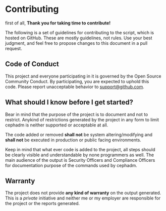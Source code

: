 # Contributing 

first of all, **Thank you for taking time to contribute!**

The following is a set of guidelines for contributing to the script, which is hosted on GitHub. 
These are mostly guidelines, not rules. Use your best judgment, and feel free to propose changes to this document in a pull request.

## Code of Conduct
This project and everyone participating in it is governed by the Open Source Community Conduct. By participating, you are expected to uphold this code. 
Please report unacceptable behavior to support@github.com.

## What should I know before I get started?

Bear in mind that the purpose of the project is to document and not to restrict. Anykind of restrictions generated by the project in any form to limit cephadm
is neither supported or acceptable at all.

The code added or removed **shall not** be system altering/modifying and **shall not** be executed in production or public facing environments. 

Keep in mind that what ever code is added to the project, all steps should be clearly visible and understandable by
none programmers as well. The main audience of the output is Security Officers and Compliance Officers for documentation purpose of the commands used by cephadm.

## Warranty

The project does not provide **any kind of warranty** on the output generated. 
This is a *private* initiative and neither me or my employer are responsible for the project or the reports generated.
